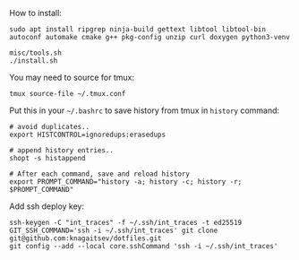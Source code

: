 How to install:

```
sudo apt install ripgrep ninja-build gettext libtool libtool-bin autoconf automake cmake g++ pkg-config unzip curl doxygen python3-venv

misc/tools.sh
./install.sh
```

You may need to source for tmux:
```
tmux source-file ~/.tmux.conf
```

Put this in your `~/.bashrc` to save history from tmux in `history` command:
```
# avoid duplicates..
export HISTCONTROL=ignoredups:erasedups

# append history entries..
shopt -s histappend

# After each command, save and reload history
export PROMPT_COMMAND="history -a; history -c; history -r; $PROMPT_COMMAND"
```

Add ssh deploy key:
```
ssh-keygen -C "int_traces" -f ~/.ssh/int_traces -t ed25519
GIT_SSH_COMMAND='ssh -i ~/.ssh/int_traces' git clone git@github.com:knagaitsev/dotfiles.git
git config --add --local core.sshCommand 'ssh -i ~/.ssh/int_traces'
```

